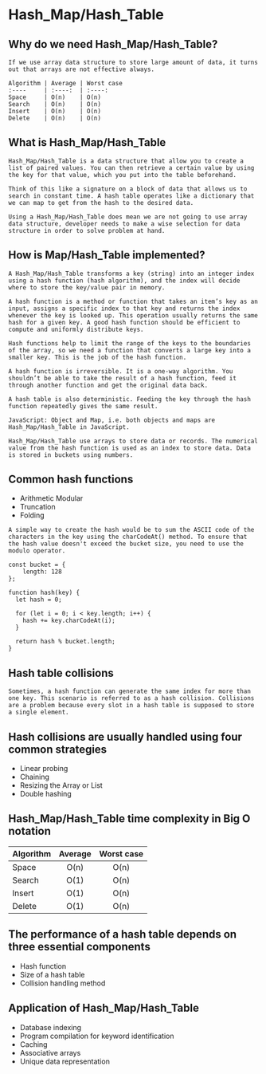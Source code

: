 # Hash_Map/Hash_Table

## Why do we need Hash_Map/Hash_Table?

```text
If we use array data structure to store large amount of data, it turns out that arrays are not effective always.

Algorithm | Average | Worst case
:----     | :----:  | :----:
Space     | O(n)    | O(n)
Search    | O(n)    | O(n)
Insert    | O(n)    | O(n)
Delete    | O(n)    | O(n)
```

## What is Hash_Map/Hash_Table

```text
Hash_Map/Hash_Table is a data structure that allow you to create a list of paired values. You can then retrieve a certain value by using the key for that value, which you put into the table beforehand.

Think of this like a signature on a block of data that allows us to search in constant time. A hash table operates like a dictionary that we can map to get from the hash to the desired data.

Using a Hash_Map/Hash_Table does mean we are not going to use array data structure, developer needs to make a wise selection for data structure in order to solve problem at hand.
```

## How is Map/Hash_Table implemented?

```text
A Hash_Map/Hash_Table transforms a key (string) into an integer index using a hash function (hash algorithm), and the index will decide where to store the key/value pair in memory.

A hash function is a method or function that takes an item’s key as an input, assigns a specific index to that key and returns the index whenever the key is looked up. This operation usually returns the same hash for a given key. A good hash function should be efficient to compute and uniformly distribute keys.

Hash functions help to limit the range of the keys to the boundaries of the array, so we need a function that converts a large key into a smaller key. This is the job of the hash function.

A hash function is irreversible. It is a one-way algorithm. You shouldn’t be able to take the result of a hash function, feed it through another function and get the original data back.

A hash table is also deterministic. Feeding the key through the hash function repeatedly gives the same result.

JavaScript: Object and Map, i.e. both objects and maps are Hash_Map/Hash_Table in JavaScript.

Hash_Map/Hash_Table use arrays to store data or records. The numerical value from the hash function is used as an index to store data. Data is stored in buckets using numbers.
```

## Common hash functions

* Arithmetic Modular
* Truncation
* Folding

```text
A simple way to create the hash would be to sum the ASCII code of the characters in the key using the charCodeAt() method. To ensure that the hash value doesn't exceed the bucket size, you need to use the modulo operator.
```

```JS
const bucket = {
    length: 128
};

function hash(key) {
  let hash = 0;

  for (let i = 0; i < key.length; i++) {
    hash += key.charCodeAt(i);
  }

  return hash % bucket.length;
}
```

## Hash table collisions

```text
Sometimes, a hash function can generate the same index for more than one key. This scenario is referred to as a hash collision. Collisions are a problem because every slot in a hash table is supposed to store a single element.
```

## Hash collisions are usually handled using four common strategies

* Linear probing
* Chaining
* Resizing the Array or List
* Double hashing

## Hash_Map/Hash_Table time complexity in Big O notation

Algorithm | Average | Worst case
:----     | :----:  | :----:
Space     | O(n)    | O(n)
Search    | O(1)    | O(n)
Insert    | O(1)    | O(n)
Delete    | O(1)    | O(n)

## The performance of a hash table depends on three essential components

* Hash function
* Size of a hash table
* Collision handling method

## Application of Hash_Map/Hash_Table

* Database indexing
* Program compilation for keyword identification
* Caching
* Associative arrays
* Unique data representation
